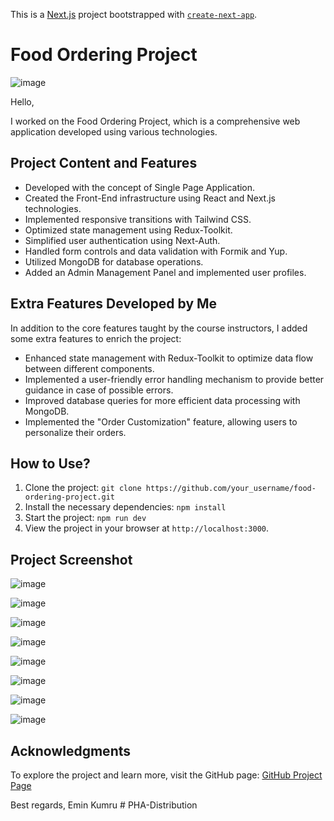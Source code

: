 This is a [Next.js](https://nextjs.org/) project bootstrapped with [`create-next-app`](https://github.com/vercel/next.js/tree/canary/packages/create-next-app).

# Food Ordering Project

![image](https://github.com/eminkmru/food-ordering-with-NextJS/assets/89755021/272ac072-0702-4c83-9a79-a09a2eb43b4c)


Hello,

I worked on the Food Ordering Project, which is a comprehensive web application developed using various technologies.

## Project Content and Features

- Developed with the concept of Single Page Application.
- Created the Front-End infrastructure using React and Next.js technologies.
- Implemented responsive transitions with Tailwind CSS.
- Optimized state management using Redux-Toolkit.
- Simplified user authentication using Next-Auth.
- Handled form controls and data validation with Formik and Yup.
- Utilized MongoDB for database operations.
- Added an Admin Management Panel and implemented user profiles.

## Extra Features Developed by Me

In addition to the core features taught by the course instructors, I added some extra features to enrich the project:

- Enhanced state management with Redux-Toolkit to optimize data flow between different components.
- Implemented a user-friendly error handling mechanism to provide better guidance in case of possible errors.
- Improved database queries for more efficient data processing with MongoDB.
- Implemented the "Order Customization" feature, allowing users to personalize their orders.

## How to Use?

1. Clone the project: `git clone https://github.com/your_username/food-ordering-project.git`
2. Install the necessary dependencies: `npm install`
3. Start the project: `npm run dev`
4. View the project in your browser at `http://localhost:3000`.

## Project Screenshot

![image](https://github.com/eminkmru/food-ordering-with-NextJS/assets/89755021/f0e0ed7a-ead1-4070-abb9-f72bb2e5e7f9)

![image](https://github.com/eminkmru/food-ordering-with-NextJS/assets/89755021/26da9d2a-53da-4689-a56f-be224b682bc1)

![image](https://github.com/eminkmru/food-ordering-with-NextJS/assets/89755021/2a57c58c-ee7a-4bac-aedd-cc1e45ecf071)

![image](https://github.com/eminkmru/food-ordering-with-NextJS/assets/89755021/8fef5351-16cc-44fb-8f83-307575aecfd8)

![image](https://github.com/eminkmru/food-ordering-with-NextJS/assets/89755021/42f3646f-6b5f-472d-90b1-42937fd102cf)

![image](https://github.com/eminkmru/food-ordering-with-NextJS/assets/89755021/35bb7f17-4e1f-474c-9e4c-c00e98529b22)

![image](https://github.com/eminkmru/food-ordering-with-NextJS/assets/89755021/cbdcc75b-bfce-4d91-aea2-fd66abe41c5d)

![image](https://github.com/eminkmru/food-ordering-with-NextJS/assets/89755021/5f884bea-0035-4da0-925f-acb4ca5b6610)


## Acknowledgments

To explore the project and learn more, visit the GitHub page: [GitHub Project Page](https://github.com/your_username/food-ordering-project)

Best regards,
Emin Kumru
#   P H A - D i s t r i b u t i o n  
 